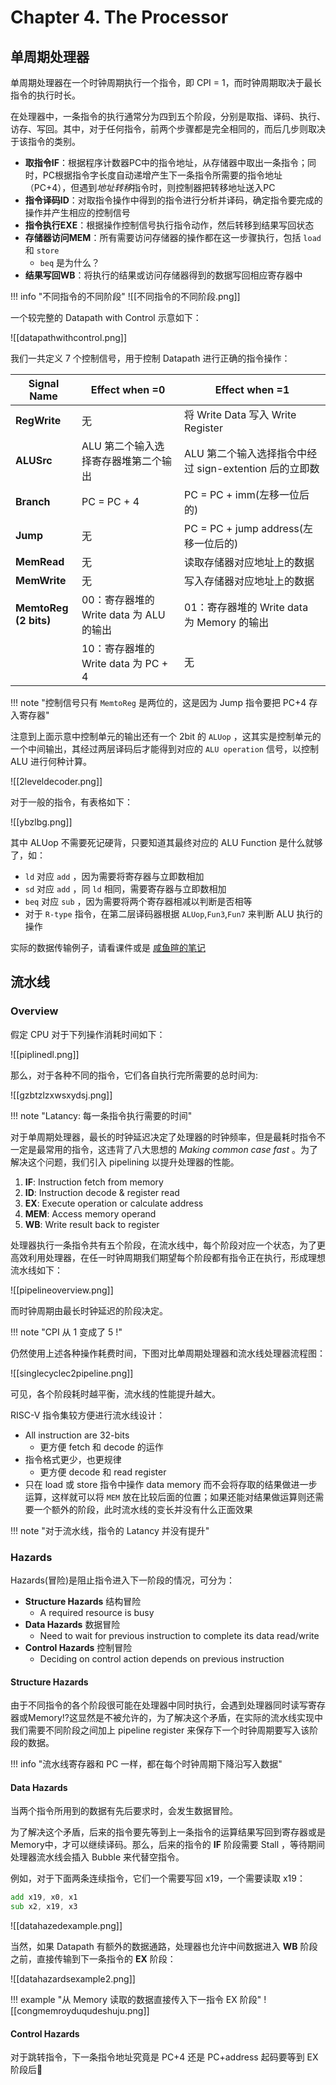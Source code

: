 
# Chapter 4. The Processor

## 单周期处理器

单周期处理器在一个时钟周期执行一个指令，即 CPI = 1，而时钟周期取决于最长指令的执行时长。

在处理器中，一条指令的执行通常分为四到五个阶段，分别是取指、译码、执行、访存、写回。其中，对于任何指令，前两个步骤都是完全相同的，而后几步则取决于该指令的类别。

- **取指令IF**：根据程序计数器PC中的指令地址，从存储器中取出一条指令；同时，PC根据指令字长度自动递增产生下一条指令所需要的指令地址（PC+4），但遇到*地址转移*指令时，则控制器把转移地址送入PC
- **指令译码ID**：对取指令操作中得到的指令进行分析并译码，确定指令要完成的操作并产生相应的控制信号
- **指令执行EXE**：根据操作控制信号执行指令动作，然后转移到结果写回状态
- **存储器访问MEM**：所有需要访问存储器的操作都在这一步骤执行，包括 `load` 和 `store`
	- `beq` 是为什么？
- **结果写回WB**：将执行的结果或访问存储器得到的数据写回相应寄存器中

!!! info "不同指令的不同阶段"
	![[不同指令的不同阶段.png]]

一个较完整的 Datapath with Control 示意如下：

![[datapathwithcontrol.png]]

我们一共定义 7 个控制信号，用于控制 Datapath 进行正确的指令操作：


| Signal Name              | Effect when =0                | Effect when =1                        |
| ------------------------ | ----------------------------- | ------------------------------------- |
| **RegWrite**             | 无                             | 将 Write Data 写入 Write Register        |
| **ALUSrc**               | ALU 第二个输入选择寄存器堆第二个输出          | ALU 第二个输入选择指令中经过 sign-extention 后的立即数 |
| **Branch**               | PC = PC + 4                   | PC = PC + imm(左移一位后的)                 |
| **Jump**                 | 无                             | PC = PC + jump address(左移一位后的)        |
| **MemRead**              | 无                             | 读取存储器对应地址上的数据                         |
| **MemWrite**             | 无                             | 写入存储器对应地址上的数据                         |
| **MemtoReg<br>(2 bits)** | 00：寄存器堆的 Write data 为 ALU 的输出 | 01：寄存器堆的 Write data 为 Memory 的输出      |
|                          | 10：寄存器堆的 Write data 为 PC + 4  | 无                                     |

!!! note "控制信号只有 `MemtoReg` 是两位的，这是因为 Jump 指令要把 PC+4 存入寄存器"

注意到上面示意中控制单元的输出还有一个 2bit 的 `ALUop` ，这其实是控制单元的一个中间输出，其经过两层译码后才能得到对应的 `ALU operation` 信号，以控制 ALU 进行何种计算。

![[2leveldecoder.png]]

对于一般的指令，有表格如下：

![[ybzlbg.png]]

其中 ALUop 不需要死记硬背，只要知道其最终对应的 ALU Function 是什么就够了，如：

- `ld` 对应 `add` ，因为需要将寄存器与立即数相加
- `sd` 对应 `add` ，同 `ld` 相同，需要寄存器与立即数相加
- `beq` 对应 `sub` ，因为需要将两个寄存器相减以判断是否相等
- 对于 `R-type` 指令，在第二层译码器根据 `ALUop`,`Fun3`,`Fun7` 来判断 ALU 执行的操作

实际的数据传输例子，请看课件或是 [咸鱼暄的笔记](https://xuan-insr.github.io/computer_organization/4_processor/)

## 流水线

### Overview

假定 CPU 对于下列操作消耗时间如下：

![[piplinedl.png]]

那么，对于各种不同的指令，它们各自执行完所需要的总时间为:

![[gzbtzlzxwsxydsj.png]]

!!! note "Latancy: 每一条指令执行需要的时间"

对于单周期处理器，最长的时钟延迟决定了处理器的时钟频率，但是最耗时指令不一定是最常用的指令，这违背了八大思想的 *Making common case fast* 。为了解决这个问题，我们引入 pipelining 以提升处理器的性能。

1. **IF**: Instruction fetch from memory
2. **ID**: Instruction decode & register read
3. **EX**: Execute operation or calculate address
4. **MEM**: Access memory operand
5. **WB**: Write result back to register

处理器执行一条指令共有五个阶段，在流水线中，每个阶段对应一个状态，为了更高效利用处理器，在任一时钟周期我们期望每个阶段都有指令正在执行，形成理想流水线如下：

![[pipelineoverview.png]]

而时钟周期由最长时钟延迟的阶段决定。

!!! note "CPI 从 1 变成了 5 !"

仍然使用上述各种操作耗费时间，下图对比单周期处理器和流水线处理器流程图：

![[singlecyclec2pipeline.png]]

可见，各个阶段耗时越平衡，流水线的性能提升越大。

RISC-V 指令集较方便进行流水线设计：

- All instruction are 32-bits
	- 更方便 fetch 和 decode 的运作
- 指令格式更少，也更规律
	- 更方便 decode 和 read register
- 只在 load 或 store 指令中操作 data memory 而不会将存取的结果做进一步运算，这样就可以将 `MEM` 放在比较后面的位置；如果还能对结果做运算则还需要一个额外的阶段，此时流水线的变长并没有什么正面效果

!!! note "对于流水线，指令的 Latancy 并没有提升"

### Hazards

Hazards(冒险)是阻止指令进入下一阶段的情况，可分为：

- **Structure Hazards** 结构冒险
	- A required resource is busy
- **Data Hazards** 数据冒险
	- Need to wait for previous instruction to complete its data read/write
- **Control Hazards** 控制冒险
	- Deciding on control action depends on previous instruction

#### Structure Hazards

由于不同指令的各个阶段很可能在处理器中同时执行，会遇到处理器同时读写寄存器或Memory!?这显然是不被允许的，为了解决这个矛盾，在实际的流水线实现中我们需要不同阶段之间加上 pipeline register 来保存下一个时钟周期要写入该阶段的数据。

!!! info "流水线寄存器和 PC 一样，都在每个时钟周期下降沿写入数据"


#### Data Hazards
当两个指令所用到的数据有先后要求时，会发生数据冒险。

为了解决这个矛盾，后来的指令要先等到上一条指令的运算结果写回到寄存器或是Memory中，才可以继续译码。那么，后来的指令的 **IF** 阶段需要 Stall ，等待期间处理器流水线会插入 Bubble 来代替空指令。

例如，对于下面两条连续指令，它们一个需要写回 x19，一个需要读取 x19：

```asm
add x19, x0, x1
sub x2, x19, x3
```

![[datahazedexample.png]]

当然，如果 Datapath 有额外的数据通路，处理器也允许中间数据进入 **WB** 阶段之前，直接传输到下一条指令的 **EX** 阶段：

![[datahazardsexample2.png]]

!!! example "从 Memory 读取的数据直接传入下一指令 EX 阶段"
	![[congmemroyduqudeshuju.png]]

#### Control Hazards

对于跳转指令，下一条指令地址究竟是 PC+4 还是 PC+address 起码要等到 EX 阶段后🤔